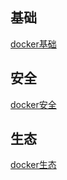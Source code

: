 ## 基础
[docker基础](docker-base.md)


## 安全
[docker安全](docker-base.md)

## 生态
[docker生态](docker-base.md)